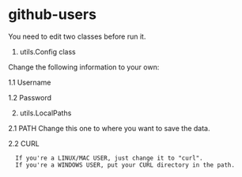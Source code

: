 # github-users

You need to edit two classes before run it.

1. utils.Config class

  Change the following information to your own:

  1.1 Username

  1.2 Password

 2. utils.LocalPaths

  2.1 PATH
    Change this one to where you want to save the data.

  2.2 CURL
  
      If you're a LINUX/MAC USER, just change it to "curl".
      If you're a WINDOWS USER, put your CURL directory in the path.
